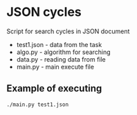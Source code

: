 # JSON cycles

Script for search cycles in JSON document

 - test1.json - data from the task
 - algo.py - algorithm for searching
 - data.py - reading data from file
 - main.py - main execute file

## Example of executing
 `./main.py test1.json`